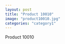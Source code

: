 ```yaml
---
layout: post
title: "Product 10010"
image: "product10010.jpg"
categories: "category1"
---
```

Product 10010
